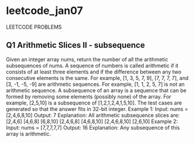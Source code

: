 # leetcode_jan07
LEETCODE PROBLEMS
## Q1 Arithmetic Slices II - subsequence
Given an integer array nums, return the number of all the arithmetic subsequences of nums.
A sequence of numbers is called arithmetic if it consists of at least three elements and if the difference between any two consecutive elements is the same.
For example, [1, 3, 5, 7, 9], [7, 7, 7, 7], and [3, -1, -5, -9] are arithmetic sequences.
For example, [1, 1, 2, 5, 7] is not an arithmetic sequence.
A subsequence of an array is a sequence that can be formed by removing some elements (possibly none) of the array.
For example, [2,5,10] is a subsequence of [1,2,1,2,4,1,5,10].
The test cases are generated so that the answer fits in 32-bit integer.
Example 1:
Input: nums = [2,4,6,8,10]
Output: 7
Explanation: All arithmetic subsequence slices are:
[2,4,6]
[4,6,8]
[6,8,10]
[2,4,6,8]
[4,6,8,10]
[2,4,6,8,10]
[2,6,10]
Example 2:
Input: nums = [7,7,7,7,7]
Output: 16
Explanation: Any subsequence of this array is arithmetic.
